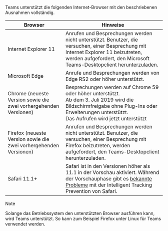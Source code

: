 Teams unterstützt die folgenden Internet-Browser mit den beschriebenen Ausnahmen vollständig.

|Browser  |Hinweise  |
|---------|---------|
|Internet Explorer 11     |   Anrufen und Besprechungen werden nicht unterstützt. Benutzer, die versuchen, einer Besprechung mit Internet Explorer 11 beizutreten, werden aufgefordert, den Microsoft Teams-Desktopclient herunterzuladen.      |
|Microsoft Edge    |Anrufe und Besprechungen werden von Edge RS2 oder höher unterstützt. |
|Chrome (neueste Version sowie die zwei vorhergehenden Versionen)     | Besprechungen werden auf Chrome 59 oder höher unterstützt.<br> Ab dem 3. Juli 2019 wird die Bildschirmfreigabe ohne Plug-Ins oder Erweiterungen unterstützt.<br> Das Aufrufen wird jetzt unterstützt     |
|Firefox (neueste Version sowie die zwei vorhergehenden Versionen)     |   Anrufen und Besprechungen werden nicht unterstützt. Benutzer, die versuchen, einer Besprechung mit Firefox beizutreten, werden aufgefordert, den Teams-Desktopclient herunterzuladen.       |
|Safari 11.1+     |   Safari ist in den Versionen höher als 11.1 in der Vorschau aktiviert. Während der Vorschauphase gibt es [bekannte Probleme](https://support.office.com/article/safari-browser-support-1aac0a7c-35a8-42c1-a7df-f674afe234df) mit der Intelligent Tracking Prevention von Safari.|

> [!NOTE]
> Solange das Betriebssystem den unterstützten Browser ausführen kann, wird Teams unterstützt. So kann zum Beispiel Firefox unter Linux für Teams verwendet werden.

